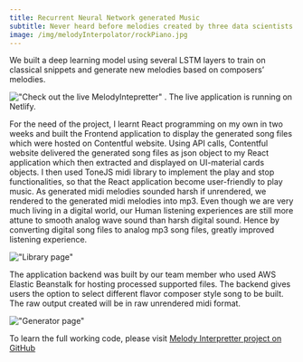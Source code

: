 ```yaml
---
title: Recurrent Neural Network generated Music
subtitle: Never heard before melodies created by three data scientists.
image: /img/melodyInterpolator/rockPiano.jpg
---
```

We built a deep learning model using several LSTM layers to train on classical snippets and generate new melodies based on composers’ melodies. 

!["Check out the live MelodyIntepretter"](https://www.melodyinterpolator.com "MelodyIntepolator live application") . The live application is running on Netlify.

For the need of the project, I learnt React programming on my own in two weeks and built the Frontend application to display the generated song files which were hosted on Contentful website. Using API calls, Contentful website delivered the generated song files as json object to my React application which then extracted and displayed on UI-material cards objects. I then used ToneJS midi library to implement the play and stop functionalities, so that the React application become user-friendly to play music. As generated midi melodies sounded harsh if unrendered, we rendered to the generated midi melodies into mp3. Even though we are very much living in a digital world, our Human listening experiences are still more attune to smooth analog wave sound than harsh digital sound. Hence by converting digital song files to analog mp3 song files, greatly improved listening experience.

!["Library page"](https://cocoisland.github.io/img/melodyInterpretter/library.jpg)

The application backend was built by our team member who used AWS Elastic Beanstalk for hosting processed supported files. The backend gives users the option to select different flavor composer style song to be built. The raw output created will be in raw unrendered midi format.

!["Generator page"](https://cocoisland.github.io/img/melodyInterpretter/generator.jpg)

To learn the full working code, please visit [Melody Interpretter project on GitHub ](https://github.com/cocoisland/melodyInterpretter)
